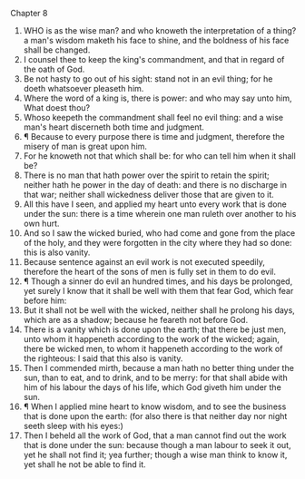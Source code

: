 

Chapter 8

1. WHO is as the wise man?  and who knoweth the interpretation of a thing?  a man's wisdom maketh his face to shine, and the boldness of his face shall be changed.
2. I counsel thee to keep the king's commandment, and that in regard of the oath of God.
3. Be not hasty to go out of his sight: stand not in an evil thing; for he doeth whatsoever pleaseth him.
4. Where the word of a king is, there is power: and who may say unto him, What doest thou?
5. Whoso keepeth the commandment shall feel no evil thing: and a wise man's heart discerneth both time and judgment.
6. ¶ Because to every purpose there is time and judgment, therefore the misery of man is great upon him.
7. For he knoweth not that which shall be: for who can tell him when it shall be?
8. There is no man that hath power over the spirit to retain the spirit; neither hath he power in the day of death: and there is no discharge in that war; neither shall wickedness deliver those that are given to it.
9. All this have I seen, and applied my heart unto every work that is done under the sun: there is a time wherein one man ruleth over another to his own hurt.
10. And so I saw the wicked buried, who had come and gone from the place of the holy, and they were forgotten in the city where they had so done: this is also vanity.
11. Because sentence against an evil work is not executed speedily, therefore the heart of the sons of men is fully set in them to do evil.
12. ¶ Though a sinner do evil an hundred times, and his days be prolonged, yet surely I know that it shall be well with them that fear God, which fear before him:
13. But it shall not be well with the wicked, neither shall he prolong his days, which are as a shadow; because he feareth not before God.
14. There is a vanity which is done upon the earth; that there be just men, unto whom it happeneth according to the work of the wicked; again, there be wicked men, to whom it happeneth according to the work of the righteous: I said that this also is vanity.
15. Then I commended mirth, because a man hath no better thing under the sun, than to eat, and to drink, and to be merry: for that shall abide with him of his labour the days of his life, which God giveth him under the sun.
16. ¶ When I applied mine heart to know wisdom, and to see the business that is done upon the earth: (for also there is that neither day nor night seeth sleep with his eyes:)
17. Then I beheld all the work of God, that a man cannot find out the work that is done under the sun: because though a man labour to seek it out, yet he shall not find it; yea further; though a wise man think to know it, yet shall he not be able to find it.
